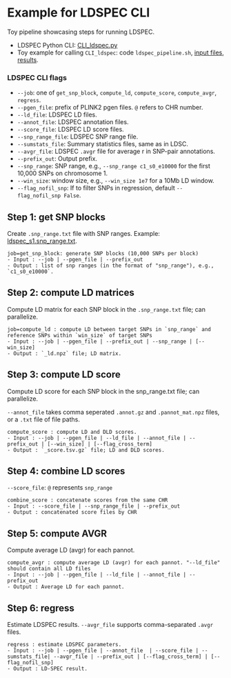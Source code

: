 # Example for LDSPEC CLI
Toy pipeline showcasing steps for running LDSPEC.
- LDSPEC Python CLI: [CLI_ldspec.py](https://github.com/martinjzhang/LDSPEC/blob/main/CLI_ldspec.py)
- Toy example for calling `CLI_ldspec`: code `ldspec_pipeline.sh`, [input files](https://github.com/martinjzhang/LDSPEC/tree/main/ldspec/data), [results](https://github.com/martinjzhang/LDSPEC/tree/main/ldspec/data/ldspec_res).

### LDSPEC CLI flags
- `--job`: one of `get_snp_block`, `compute_ld`, `compute_score`, `compute_avgr`, `regress`.
- `--pgen_file`: prefix of PLINK2 pgen files. `@` refers to CHR number.
- `--ld_file`: LDSPEC LD files. 
- `--annot_file`: LDSPEC annotation files.
- `--score_file`: LDSPEC LD score files.
- `--snp_range_file`: LDSPEC SNP range file. 
- `--sumstats_file`: Summary statistics files, same as in LDSC.
- `--avgr_file`: LDSPEC `.avgr` file for average r in SNP-pair annotations. 
- `--prefix_out`: Output prefix.
- `--snp_range`: SNP range, e.g., `--snp_range c1_s0_e10000` for the first 10,000 SNPs on chromosome 1.
- `--win_size`: window size, e.g., `--win_size 1e7` for a 10Mb LD window.
- `--flag_nofil_snp`: If to filter SNPs in regression, default `--flag_nofil_snp False`.

## Step 1: get SNP blocks
Create `.snp_range.txt` file with SNP ranges. Example: [ldspec_s1.snp_range.txt](https://github.com/martinjzhang/LDSPEC/blob/main/ldspec/data/ldspec_res/ldspec_s1.snp_range.txt).

    job=get_snp_block: generate SNP blocks (10,000 SNPs per block)
    - Input : --job | --pgen_file | --prefix_out
    - Output : list of snp ranges (in the format of "snp_range"), e.g., `c1_s0_e10000`.


## Step 2: compute LD matrices
Compute LD matrix for each SNP block in the `.snp_range.txt` file; can parallelize.

    job=compute_ld : compute LD between target SNPs in `snp_range` and reference SNPs within `win_size` of target SNPs
    - Input : --job | --pgen_file | --prefix_out | --snp_range | [--win_size]
    - Output : `_ld.npz` file; LD matrix.

## Step 3: compute LD score
Compute LD score for each SNP block in the snp_range.txt file; can parallelize.

`--annot_file` takes comma seperated `.annot.gz` and `.pannot_mat.npz` files, or a `.txt` file of file paths.

    compute_score : compute LD and DLD scores.
    - Input : --job | --pgen_file | --ld_file | --annot_file | --prefix_out | [--win_size] | [--flag_cross_term]
    - Output : `_score.tsv.gz` file; LD and DLD scores.

## Step 4: combine LD scores
`--score_file`: `@` represents `snp_range`

    combine_score : concatenate scores from the same CHR 
    - Input : --score_file | --snp_range_file | --prefix_out
    - Output : concatenated score files by CHR

## Step 5: compute AVGR
Compute average LD (avgr) for each pannot.

    compute_avgr : compute average LD (avgr) for each pannot. "--ld_file" should contain all LD files
    - Input : --job | --pgen_file | --ld_file | --annot_file | --prefix_out
    - Output : Average LD for each pannot.

## Step 6: regress
Estimate LDSPEC results. `--avgr_file` supports comma-separated `.avgr` files.

    regress : estimate LDSPEC parameters.
    - Input : --job | --pgen_file | --annot_file  | --score_file | --sumstats_file| --avgr_file | --prefix_out | [--flag_cross_term] | [--flag_nofil_snp]
    - Output : LD-SPEC result.
